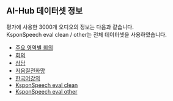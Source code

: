 ## AI-Hub 데이터셋 정보

평가에 사용한 3000개 오디오의 정보는 다음과 같습니다.  
KsponSpeech eval clean / other는 전체 데이터셋을 사용하였습니다.  

- [주요 영역별 회의](https://github.com/rtzr/Awesome-Korean-Speech-Recognition/blob/main/docs/AIHUB_CONFERENCE_MAJOR_AREA_test.txt)
- [회의](https://github.com/rtzr/Awesome-Korean-Speech-Recognition/blob/main/docs/AIHUB_CONFERENCE_CALL_test.txt)
- [상담](https://github.com/rtzr/Awesome-Korean-Speech-Recognition/blob/main/docs/AIHUB_COUNSELING_test.txt)
- [저음질전화망](https://github.com/rtzr/Awesome-Korean-Speech-Recognition/blob/main/docs/AIHUB_TELEPHONE_LOW_QUALITY_test.txt)
- [한국어강의](https://github.com/rtzr/Awesome-Korean-Speech-Recognition/blob/main/docs/AIHUB_KOREAN_LECTURE_test.txt)
- [KsponSpeech eval clean](https://github.com/rtzr/Awesome-Korean-Speech-Recognition/blob/main/docs/README.md)
- [KsponSpeech eval other](https://github.com/rtzr/Awesome-Korean-Speech-Recognition/blob/main/docs/README.md)
